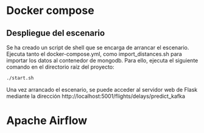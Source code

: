 # Docker compose

## Despliegue del escenario

Se ha creado un script de shell que se encarga de arrancar el escenario. Ejecuta tanto el docker-compose.yml, como import_distances.sh para importar los datos al contenedor de mongodb. Para ello, ejecuta el siguiente comando en el directorio raíz del proyecto:

```sh
./start.sh
```
Una vez arrancado el escenario, se puede acceder al servidor web de Flask mediante la dirección http://localhost:5001/flights/delays/predict_kafka
# Apache Airflow